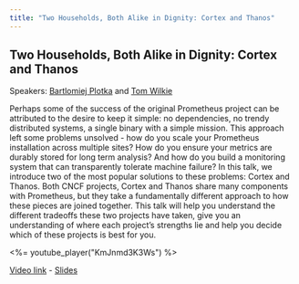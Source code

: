 ```yaml
---
title: "Two Households, Both Alike in Dignity: Cortex and Thanos"
---
```


## Two Households, Both Alike in Dignity: Cortex and Thanos

Speakers: [Bartlomiej Plotka](/2019-munich/speakers/bartlomiej-plotka/) and [Tom Wilkie](/2019-munich/speakers/tom-wilkie/)

Perhaps some of the success of the original Prometheus project can be attributed to the desire to keep it simple: no dependencies, no trendy distributed systems, a single binary with a simple mission.  This approach left some problems unsolved - how do you scale your Prometheus installation across multiple sites? How do you ensure your metrics are durably stored for long term analysis? And how do you build a monitoring system that can transparently tolerate machine failure?  In this talk, we introduce two of the most popular solutions to these problems: Cortex and Thanos. Both CNCF projects, Cortex and Thanos share many components with Prometheus, but they take a fundamentally different approach to how these pieces are joined together.  This talk will help you understand the different tradeoffs these two projects have taken, give you an understanding of where each project’s strengths lie and help you decide which of these projects is best for you.

<%= youtube_player("KmJnmd3K3Ws") %>

[Video link](https://youtu.be/KmJnmd3K3Ws) -
[Slides](/2019-munich/slides/two-households-both-alike-in-dignity-cortex-and-thanos.pdf)
